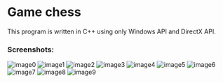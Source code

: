 Game chess
==========

This program is written in C++ using only Windows API and DirectX API.

### Screenshots:
![image0](https://cloud.githubusercontent.com/assets/2356241/4261537/47b30a66-3b73-11e4-9d6d-1206619e1989.png)
![image1](https://cloud.githubusercontent.com/assets/2356241/4261522/e7f1566e-3b72-11e4-95a1-8c3bfc881cb5.png)
![image2](https://cloud.githubusercontent.com/assets/2356241/4261523/f5c5241e-3b72-11e4-9806-fb7bd8b37880.png)
![image3](https://cloud.githubusercontent.com/assets/2356241/4261524/068b852c-3b73-11e4-9fca-313f29df38e3.png)
![image4](https://cloud.githubusercontent.com/assets/2356241/4261527/11e71f12-3b73-11e4-8f1e-e1a4f6253a64.png)
![image5](https://cloud.githubusercontent.com/assets/2356241/4261528/15fac7f2-3b73-11e4-998d-797676c05af2.png)
![image6](https://cloud.githubusercontent.com/assets/2356241/4261531/2ab38d6e-3b73-11e4-9856-51e6b8de18f9.png)
![image7](https://cloud.githubusercontent.com/assets/2356241/4261532/33a573e2-3b73-11e4-830e-a04b30ddefe2.png)
![image8](https://cloud.githubusercontent.com/assets/2356241/4261535/3cf1529a-3b73-11e4-8f63-d183cdc379d7.png)
![image9](https://cloud.githubusercontent.com/assets/2356241/4261567/a6d603a8-3b74-11e4-94f1-dfa62e90e18e.png)
